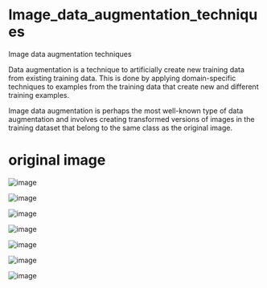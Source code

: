 # Image_data_augmentation_techniques
Image data augmentation techniques

Data augmentation is a technique to artificially create new training data from existing training data. This is done by applying domain-specific techniques to examples from the training data that create new and different training examples.

Image data augmentation is perhaps the most well-known type of data augmentation and involves creating transformed versions of images in the training dataset that belong to the same class as the original image.
# original image
![image](https://user-images.githubusercontent.com/80626713/141656091-4f29a721-5be8-40b9-9207-91285f63a6e0.png)

![image](https://user-images.githubusercontent.com/80626713/141655869-effa3114-ed35-4b21-97a7-4920a955e9f5.png)

![image](https://user-images.githubusercontent.com/80626713/141655882-8c35ae02-e973-4e1a-b59e-546911b0fa5a.png)

![image](https://user-images.githubusercontent.com/80626713/141655886-ebc41d3a-604e-45a2-9f7f-9247768acecb.png)

![image](https://user-images.githubusercontent.com/80626713/141655889-be70e4dd-cde5-4a75-ba09-dc8225a44a05.png)

![image](https://user-images.githubusercontent.com/80626713/141655892-c0ef42ed-a87a-4ae9-9848-e534362aad63.png)

![image](https://user-images.githubusercontent.com/80626713/141655899-3b410ddc-dd2f-4499-ba25-be7779ba7f14.png)
